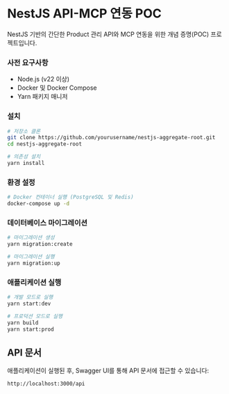 # NestJS API-MCP 연동 POC

NestJS 기반의 간단한 Product 관리 API와 MCP 연동을 위한 개념 증명(POC) 프로젝트입니다.

### 사전 요구사항

- Node.js (v22 이상)
- Docker 및 Docker Compose
- Yarn 패키지 매니저

### 설치

```bash
# 저장소 클론
git clone https://github.com/yourusername/nestjs-aggregate-root.git
cd nestjs-aggregate-root

# 의존성 설치
yarn install
```

### 환경 설정

```bash
# Docker 컨테이너 실행 (PostgreSQL 및 Redis)
docker-compose up -d
```

### 데이터베이스 마이그레이션

```bash
# 마이그레이션 생성
yarn migration:create

# 마이그레이션 실행
yarn migration:up
```

### 애플리케이션 실행

```bash
# 개발 모드로 실행
yarn start:dev

# 프로덕션 모드로 실행
yarn build
yarn start:prod
```

## API 문서

애플리케이션이 실행된 후, Swagger UI를 통해 API 문서에 접근할 수 있습니다:

```
http://localhost:3000/api
```
